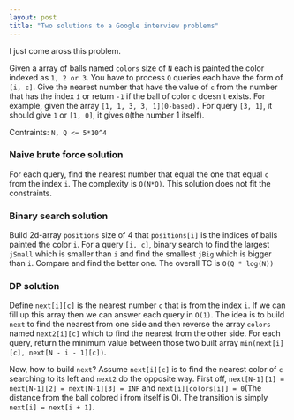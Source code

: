 ```yaml
---
layout: post
title: "Two solutions to a Google interview problems"
---
```

I just come aross this problem.

Given a array of balls named `colors` size of `N` each is painted the color indexed as `1, 2 or 3`. You have to process `Q` queries each have the form of `[i, c]`. Give the nearest number that have the value of `c` from the number that has the index `i` or return `-1` if the ball of color `c` doesn't exists. For example, given the array `[1, 1, 3, 3, 1](0-based).` For query `[3, 1]`, it should give `1` or `[1, 0]`, it gives `0`(the number 1 itself).

Contraints: `N, Q <= 5*10^4`

### Naive brute force solution
For each query, find the nearest number that equal the one that equal `c` from the index `i`. The complexity is `O(N*Q)`. This solution does not fit the constraints.
### Binary search solution
Build 2d-array `positions` size of 4 that `positions[i]` is the indices of balls painted the color `i`. For a query `[i, c]`, binary search to find the largest `jSmall` which is smaller than `i` and find the smallest `jBig` which is bigger than `i`. Compare and find the better one. The overall TC is `O(Q * log(N))`
### DP solution
Define `next[i][c]` is the nearest number `c` that is from the index `i`. If we can fill up this array then we can answer each query in `O(1)`. The idea is to build `next` to find the nearest from one side and then reverse the array `colors` named `next2[i][c]` which to find the nearest from the other side. For each query, return the minimum value between those two built array `min(next[i][c], next[N - i - 1][c])`.

Now, how to build `next`? Assume `next[i][c]` is to find the nearest color of `c` searching to its left and `next2` do the opposite way.
First off, `next[N-1][1] = next[N-1][2] = next[N-1][3] = INF` and `next[i][colors[i]] = 0`(The distance from the ball colored i from itself is 0). The transition is simply `next[i] = next[i + 1]`.


